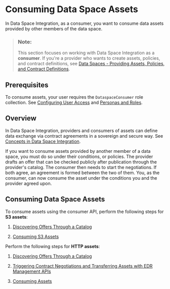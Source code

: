 <!-- loio5c0cdb8bc67c42628e5cba01b422ff6b -->

# Consuming Data Space Assets

In Data Space Integration, as a consumer, you want to consume data assets provided by other members of the data space.



> ### Note:  
> This section focuses on working with Data Space Integration as a **consumer**. If you're a provider who wants to create assets, policies, and contract definitions, see [Data Spaces - Providing Assets, Policies, and Contract Definitions](50-Development/data-spaces-providing-assets-policies-and-contract-definitions-079b342.md).



<a name="loio5c0cdb8bc67c42628e5cba01b422ff6b__section_brz_k51_mzb"/>

## Prerequisites

To consume assets, your user requires the `DataspaceConsumer` role collection. See [Configuring User Access](configuring-user-access-6ae0ff7.md) and [Personas and Roles](60-Security/identity-and-access-management-for-data-space-integration-211c66a.md#loio211c66a2f65e4bf0ad0e93e68cfff984__section_cxz_vsk_pcc).



<a name="loio5c0cdb8bc67c42628e5cba01b422ff6b__section_ang_l3d_2zb"/>

## Overview

In Data Space Integration, providers and consumers of assets can define data exchange via contract agreements in a sovereign and secure way. See [Concepts in Data Space Integration](concepts-in-data-space-integration-fcf96b2.md).

If you want to consume assets provided by another member of a data space, you must do so under their conditions, or policies. The provider drafts an offer that can be checked publicly after publication through the provider's catalog. The consumer then needs to start the negotiations. If both agree, an agreement is formed between the two of them. You, as the consumer, can now consume the asset under the conditions you and the provider agreed upon.



<a name="loio5c0cdb8bc67c42628e5cba01b422ff6b__section_wtw_k3d_2zb"/>

## Consuming Data Space Assets

To consume assets using the consumer API, perform the following steps for **S3 assets**:

1.  [Discovering Offers Through a Catalog](discovering-offers-through-a-catalog-90f3619.md)

2.  [Consuming S3 Assets](consuming-s3-assets-4afdf5c.md)


Perform the following steps for **HTTP assets**:

1.  [Discovering Offers Through a Catalog](discovering-offers-through-a-catalog-90f3619.md)

2.  [Triggering Contract Negotiations and Transferring Assets with EDR Management APIs](triggering-contract-negotiations-and-transferring-assets-with-edr-management-apis-eace95e.md)

3.  [Consuming Assets](consuming-assets-f6b27ac.md)


